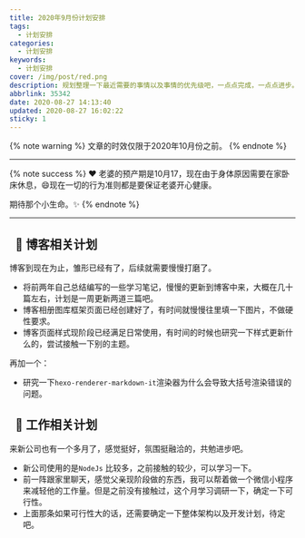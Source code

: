 ```yaml
---
title: 2020年9月份计划安排
tags:
  - 计划安排
categories:
  - 计划安排
keywords:
  - 计划安排
cover: /img/post/red.png
description: 规划整理一下最近需要的事情以及事情的优先级吧，一点点完成，一点点进步。
abbrlink: 35342
date: 2020-08-27 14:13:40
updated: 2020-08-27 16:02:22
sticky: 1
---
```


{% note warning  %}
文章的时效仅限于2020年10月份之前。
{% endnote %}


---

{% note success  %}
:heart: 老婆的预产期是10月17，现在由于身体原因需要在家卧床休息，:smile:现在一切的行为准则都是要保证老婆开心健康。

期待那个小生命。:sparkles:
{% endnote %}

---


## &nbsp; :book: 博客相关计划

博客到现在为止，雏形已经有了，后续就需要慢慢打磨了。

- 将前两年自己总结编写的一些学习笔记，慢慢的更新到博客中来，大概在几十篇左右，计划是一周更新两道三篇吧。
- 博客相册图库框架页面已经创建好了，有时间就慢慢往里填一下图片，不做硬性要求。
- 博客页面样式现阶段已经满足日常使用，有时间的时候也研究一下样式更新什么的，尝试接触一下别的主题。

再加一个：

- 研究一下`hexo-renderer-markdown-it`渲染器为什么会导致大括号渲染错误的问题。


## &nbsp; :muscle:  工作相关计划

来新公司也有一个多月了，感觉挺好，氛围挺融洽的，共勉进步吧。

- 新公司使用的是`NodeJs` 比较多，之前接触的较少，可以学习一下。
- 前一阵跟家里聊天，感觉父亲现阶段做的东西，我可以帮着做一个微信小程序来减轻他的工作量。但是之前没有接触过，这个月学习调研一下，确定一下可行性。
- 上面那条如果可行性大的话，还需要确定一下整体架构以及开发计划，待定吧。

